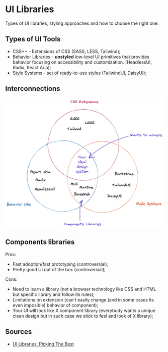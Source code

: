 # UI Libraries

Types of UI libraries, styling approaches and how to choose the right one.

## Types of UI Tools

- CSS++ - Extensions of CSS (SASS, LESS, Tailwind);
- Behavior Libraries - **unstyled** low-level UI primitives that provides bahavior focusing on accessibility and customization. (HeadlessUI, Radix, React Aria);
- Style Systems - set of ready-to-use styles (TailwindUI, DaisyUI);

## Interconnections

![Diagram](./ui-pieces-diagram.png)

## Components libraries

Pros:

- Fast adoption/fast prototyping (controversial);
- Pretty good UI out of the box (controversial);

Cons:

- Need to learn a library (not a browser technology like CSS and HTML but specific library and follow its rules);
- Limitations on extension (can't easily change (and in some cases its even imposible) behavior of component);
- Your UI will look like X component library (everybody wants a unique clean design but in such case we stick to feel and look of X library);

## Sources

- [UI Libraries: Picking The Best](https://www.youtube.com/watch?v=CQuTF-bkOgc)
